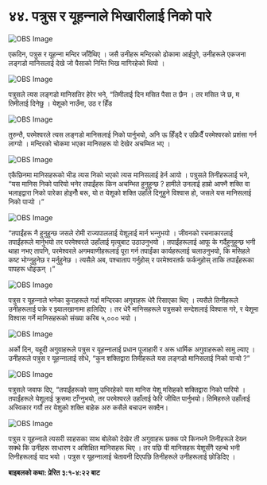 # ४४. पत्रुस र यूहन्‍नाले भिखारीलाई निको पारे

![OBS Image](https://cdn.door43.org/obs/jpg/360px/obs-en-44-01.jpg)

एकदिन, पत्रुस र यूहन्‍ना मन्दिर जाँदैथिए । जसै उनीहरू मन्दिरको ढोकामा आईपुगे, उनीहरूले एकजना लङ्गडो मानिसलाई देखे जो पैसाको निम्ति भिख मागिरहेको थियो ।

![OBS Image](https://cdn.door43.org/obs/jpg/360px/obs-en-44-02.jpg)

पत्रुसले त्यस लङ्गडो मानिसतिर हेरेर भने, “तिमीलाई दिन मसित पैसा त छैन । तर मसित जे छ, म तिमीलाई दिनेछु । येशूको नाउँमा, उठ र हिँड

![OBS Image](https://cdn.door43.org/obs/jpg/360px/obs-en-44-03.jpg)

तुरुन्तै, परमेश्‍वरले त्यस लङ्गडो मानिसलाई निको पार्नुभयो, अनि ऊ हिँड्दै र उफ्रिदैँ परमेश्‍वरको प्रशंसा गर्न लाग्यो । मन्दिरको चोकमा भएका मानिसहरू यो देखेर अचम्मित भए ।

![OBS Image](https://cdn.door43.org/obs/jpg/360px/obs-en-44-04.jpg)

एकैछिनमा मानिसहरूको भीड त्यस निको भएको त्यस मानिसलाई हेर्न आयो । पत्रुसले तिनीहरूलाई भने, “यस मानिस निको पारियो भनेर तपाईंहरू किन अचम्भित हुनुहुन्छ ? हामीले उनलाई हाम्रो आफ्नै शक्ति वा भलाइद्वारा निको पारेका होइनौँ बरू, यो त येशूको शक्ति उहाँले दिनुहुने विश्‍वास हो, जसले यस मानिसलाई निको पार्‍यो ।”

![OBS Image](https://cdn.door43.org/obs/jpg/360px/obs-en-44-05.jpg)

“तपाईंहरू नै हुनुहुन्छ जसले रोमी राज्यपाललाई येशूलाई मार्न भन्‍नुभयो । जीवनको रचनाकारलाई तपाईंहरूले मार्नुभयो तर परमेश्‍वरले उहाँलाई मृत्युबाट उठाउनुभयो । तपाईंहरूलाई आफू के गर्दैहुनुहुन्छ भनी थाहा नभए तापनि, परमेश्‍वरले अगमवाणीहरूलाई पूरा गर्न तपाईंका कार्यहरूलाई चलाउनुभयो, कि मसिहले कष्ट भोग्‍नुहुनेछ र मर्नुहुनेछ । त्यसैले अब, पश्‍चाताप गर्नुहोस् र परमेश्‍वरतर्फ फर्कनुहोस् ताकि तपाईंहरूका पापहरू धोइऊन् ।”

![OBS Image](https://cdn.door43.org/obs/jpg/360px/obs-en-44-06.jpg)

पत्रुस र यूहन्‍नाले भनेका कुराहरूले गर्दा मन्दिरका अगुवाहरू धेरै रिसाएका थिए । त्यसैले तिनीहरूले उनीहरूलाई पक्रे र झ्यालखानामा हालिदिए । तर धेरै मानिसहरूले पत्रुसको सन्देशलाई विश्‍वास गरे, र येशूमा विश्‍वास गर्ने मानिसहरूको संख्या करिब ५,००० भयो ।

![OBS Image](https://cdn.door43.org/obs/jpg/360px/obs-en-44-07.jpg)

अर्को दिन, यहूदी अगुवाहरूले पत्रुस र यूहन्‍नालाई प्रधान पूजाहारी र अरू धार्मिक अगुवाहरूको सामु ल्याए । उनीहरूले पत्रुस र यूहन्‍नालाई सोधे, “कुन शक्तिद्वारा तिमीहरूले यस लङ्गडो मानिसलाई निको पार्‍यो ?”

![OBS Image](https://cdn.door43.org/obs/jpg/360px/obs-en-44-08.jpg)

पत्रुसले जवाफ दिए, “तपाईंहरूको सामु उभिरहेको यस मानिस येशू मसिहको शक्तिद्वारा निको पारियो । तपाईंहरूले येशूलाई क्रूसमा टाँग्‍नुभयो, तर परमेश्‍वरले उहाँलाई फेरि जीवित पार्नुभयो। तिमिहरुले उहाँलाई अस्‍विकार गर्यौ तर येशुको शक्ति बाहेक अरु कसैले बचाउन सक्दैन।

![OBS Image](https://cdn.door43.org/obs/jpg/360px/obs-en-44-09.jpg)

पत्रुस र यूहन्‍नाले त्यसरी साहसका साथ बोलेको देखेर ती अगुवाहरू छक्क परे किनभने तिनीहरूले देख्‍न सक्थे कि उनीहरू साधारण र अशिक्षित मानिसहरू थिए । तर पछि यी मानिसहरू येशूसँगै रहन्थे भनी तिनीहरूलाई याद भयो । पत्रुस र यूहन्‍नालाई चेतावनी दिएपछि तिनीहरूले उनीहरूलाई छोडिदिए ।

__बाइबलको कथा: प्रेरित ३:१-४:२२ बाट__
